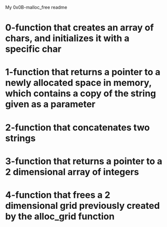 My 0x0B-malloc_free readme
# 0-function that creates an array of chars, and initializes it with a specific char
# 1-function that returns a pointer to a newly allocated space in memory, which contains a copy of the string given as a parameter
# 2-function that concatenates two strings
# 3-function that returns a pointer to a 2 dimensional array of integers
# 4-function that frees a 2 dimensional grid previously created by the alloc_grid function

